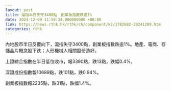 ```yaml
---
layout: post
title: 滬指半日失守3400點　創業板指數跌逾1%
date: 2024-12-09 11:50:24.000000000 +08:00
link: https://news.rthk.hk/rthk/ch/component/k2/1782682-20241209.htm
categories: rthk
---
```


內地股市半日反覆向下，滬指失守3400點，創業板指數跌逾1%。地產、電商、存儲晶片概念股下跌；人形機械人相關股份造好。

上證綜合指數在半日低位收市，報3390點，跌13點，跌幅0.4%。

深證成份指數報10689點，跌101點，跌0.94%。

創業板指數報2235點，跌31點，跌幅1.4%。
